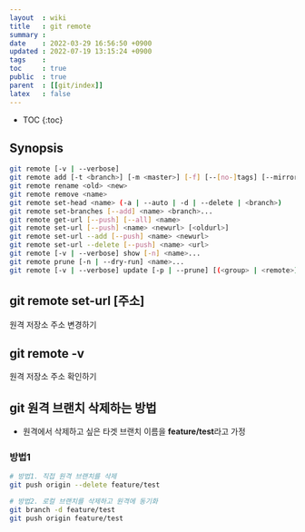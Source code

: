 ```yaml
---
layout  : wiki
title   : git remote
summary : 
date    : 2022-03-29 16:56:50 +0900
updated : 2022-07-19 13:15:24 +0900
tags    : 
toc     : true
public  : true
parent  : [[git/index]]
latex   : false
---
```

* TOC
{:toc}

## Synopsis
```sh
git remote [-v | --verbose]
git remote add [-t <branch>] [-m <master>] [-f] [--[no-]tags] [--mirror=(fetch|push)] <name> <url>
git remote rename <old> <new>
git remote remove <name>
git remote set-head <name> (-a | --auto | -d | --delete | <branch>)
git remote set-branches [--add] <name> <branch>...
git remote get-url [--push] [--all] <name>
git remote set-url [--push] <name> <newurl> [<oldurl>]
git remote set-url --add [--push] <name> <newurl>
git remote set-url --delete [--push] <name> <url>
git remote [-v | --verbose] show [-n] <name>...
git remote prune [-n | --dry-run] <name>...
git remote [-v | --verbose] update [-p | --prune] [(<group> | <remote>)...]
```

## git remote set-url [주소]
원격 저장소 주소 변경하기

## git remote -v
원격 저장소 주소 확인하기

##  git 원격 브랜치 삭제하는 방법
- 원격에서 삭제하고 싶은 타겟 브랜치 이름을 **feature/test**라고 가정
### 방법1

```sh
# 방법1. 직접 원격 브랜치를 삭제
git push origin --delete feature/test
```

```sh
# 방법2. 로컬 브랜치를 삭제하고 원격에 동기화
git branch -d feature/test
git push origin feature/test
```
